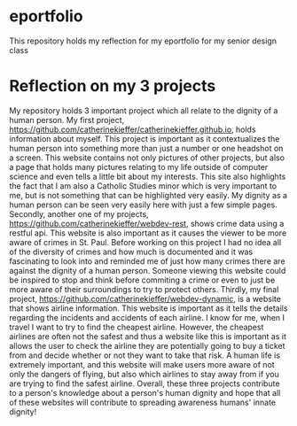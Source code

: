 # eportfolio
This repository holds my reflection for my eportfolio for my senior design class

# Reflection on my 3 projects
My repository holds 3 important project which all relate to the dignity of a human person. My first project, https://github.com/catherinekieffer/catherinekieffer.github.io, holds information about myself. This project is important as it contextualizes the human person into something more than just a number or one headshot on a screen. This website contains not only pictures of other projects, but also a page that holds many pictures relating to my life outside of computer science and even tells a little bit about my interests. This site also highlights the fact that I am also a Catholic Studies minor which is very important to me, but is not something that can be highlighted very easily. My dignity as a human person can be seen very easily here with just a few simple pages. 
Secondly, another one of my projects, https://github.com/catherinekieffer/webdev-rest, shows crime data using a restful api. This website is also important as it causes the viewer to be more aware of crimes in St. Paul. Before working on this project I had no idea all of the diversity of crimes and how much is documented and it was fascinating to look into and reminded me of just how many crimes there are against the dignity of a human person. Someone viewing this website could be inspired to stop and think before commiting a crime or even to just be more aware of their surroundings to try to protect others.
Thirdly, my final project, https://github.com/catherinekieffer/webdev-dynamic, is a website that shows airline information. This website is important as it tells the details regarding the incidents and accidents of each airline. I know for me, when I travel I want to try to find the cheapest airline. However, the cheapest airlines are often not the safest and thus a website like this is important as it allows the user to check the airline they are potentially going to buy a ticket from and decide whether or not they want to take that risk. A human life is extremely important, and this website will make users more aware of not only the dangers of flying, but also which airlines to stay away from if you are trying to find the safest airline.
Overall, these three projects contribute to a person's knowledge about a person's human dignity and hope that all of these websites will contribute to spreading awareness humans' innate dignity!

